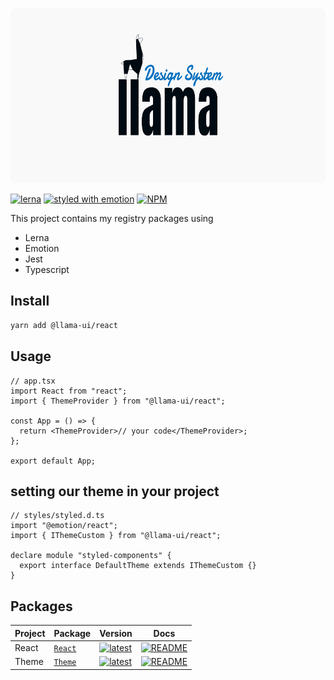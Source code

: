 <p align="center">
  <img src="logos/logo-llama-ds.png" alt="llama logo" height="280" />
</p>

[![lerna](https://img.shields.io/badge/maintained%20with-lerna-cc00ff.svg)](https://lerna.js.org/)
[![styled with emotion](https://img.shields.io/badge/styled_with-emotion-ff69b4.svg)](https://github.com/emotion-js/emotion)
[![NPM](https://img.shields.io/npm/v/@llama-ui/react?color=%23eee111&label=version)](https://www.npmjs.com/package/@llama-ui/react)

This project contains my registry packages using

- Lerna
- Emotion
- Jest
- Typescript

## Install

```bash
yarn add @llama-ui/react
```

## Usage

```tsx
// app.tsx
import React from "react";
import { ThemeProvider } from "@llama-ui/react";

const App = () => {
  return <ThemeProvider>// your code</ThemeProvider>;
};

export default App;
```

## setting our theme in your project

```tsx
// styles/styled.d.ts
import "@emotion/react";
import { IThemeCustom } from "@llama-ui/react";

declare module "styled-components" {
  export interface DefaultTheme extends IThemeCustom {}
}
```

## Packages

| Project | Package                                              | Version                                                                                                         | Docs                                                                                            |
| ------- | ---------------------------------------------------- | --------------------------------------------------------------------------------------------------------------- | ----------------------------------------------------------------------------------------------- |
| React   | [`React`](https://npmjs.com/package/@llama-ui/react) | [![latest](https://img.shields.io/npm/v/@llama-ui/react/latest.svg)](https://npmjs.com/package/@llama-ui/react) | [![README](https://img.shields.io/badge/README--@llama-ui/react.svg)](packages/React/README.md) |
| Theme   | [`Theme`](https://npmjs.com/package/@llama-ui/theme) | [![latest](https://img.shields.io/npm/v/@llama-ui/theme/latest.svg)](https://npmjs.com/package/@llama-ui/theme) | [![README](https://img.shields.io/badge/README--@llama-ui/theme.svg)](packages/Theme/README.md) |
